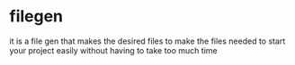 # filegen
 it is a file gen that makes the desired files to make the files needed to start your project easily without having to take too much time
